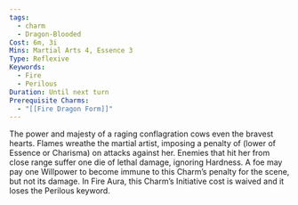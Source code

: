 ```yaml
---
tags:
  - charm
  - Dragon-Blooded
Cost: 6m, 3i
Mins: Martial Arts 4, Essence 3
Type: Reflexive
Keywords:
  - Fire
  - Perilous
Duration: Until next turn
Prerequisite Charms:
  - "[[Fire Dragon Form]]"
---
```

The power and majesty of a raging conflagration cows even the bravest hearts. Flames wreathe the martial artist, imposing a penalty of (lower of Essence or Charisma) on attacks against her. Enemies that hit her from close range suffer one die of lethal damage, ignoring Hardness. A foe may pay one Willpower to become immune to this Charm’s penalty for the scene, but not its damage. In Fire Aura, this Charm’s Initiative cost is waived and it loses the Perilous keyword.